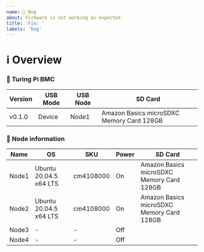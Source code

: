 ```yaml
---
name: 🐛 Bug
about: Firmware is not working as expected
title: 'Fix: '
labels: 'bug'
---
```


# ℹ Overview

<!--- 
Explain the issue and the steps to reproduce the bug 
-->

### 🤖 Turing Pi BMC
<!-- Fill in the details of the table -->

| Version | USB Mode | USB Node | SD Card                                   |
|---------|----------|----------|-------------------------------------------|
| v0.1.0  | Device   | Node1    | Amazon Basics microSDXC Memory Card 128GB |

### 💾 Node information

| Name  | OS                     | SKU       | Power | SD Card                                   |
|-------|------------------------|-----------|-------|-------------------------------------------|
| Node1 | Ubuntu 20.04.5 x64 LTS | cm4108000 | On    | Amazon Basics microSDXC Memory Card 128GB |
| Node2 | Ubuntu 20.04.5 x64 LTS | cm4108000 | On    | Amazon Basics microSDXC Memory Card 128GB |
| Node3 | -                      | -         | Off   |                                           |
| Node4 | -                      | -         | Off   |                                           |
